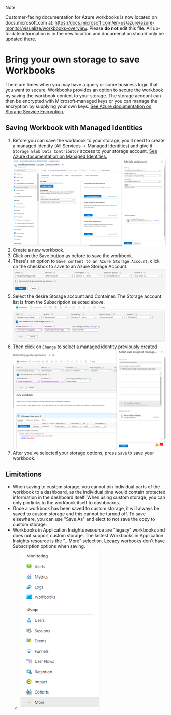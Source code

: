 > [!NOTE]
> Customer-facing documentation for Azure workbooks is now located on docs.microsoft.com at: https://docs.microsoft.com/en-us/azure/azure-monitor/visualize/workbooks-overview. Please **do not** edit this file. All up-to-date information is in the new location and documenation should only be updated there.
> 
# Bring your own storage to save Workbooks

There are times when you may have a query or some business logic that you want to secure. Workbooks provides an option to secure the workbook by saving the workbook content to your storage. The storage account can then be encrypted with Microsoft-managed keys or you can manage the encryption by supplying your own keys. [See Azure documentation on Storage Service Encryption.](https://docs.microsoft.com/en-us/azure/storage/common/storage-service-encryption)

## Saving Workbook with Managed Identities

1. Before you can save the workbook to your storage, you'll need to create a managed identity (All Services -> Managed Identities) and give it `Storage Blob Data Contributor` access to your storage account. [See Azure documentation on Managed Identities.](https://docs.microsoft.com/en-us/azure/active-directory/managed-identities-azure-resources/how-to-manage-ua-identity-portal) ![Image showing adding a role assignment](../Images/ByosAddIdentityRoleAssignment.png)
2. Create a new workbook.
3. Click on the Save button as before to save the workbook.
4. There's an option to `Save content to an Azure Storage Account`, click on the checkbox to save to an Azure Storage Account.
    ![Image showing a the saved dialog](../Images/ByosSavedDialogDefault.png)
5. Select the desire Storage account and Container. The Storage account list is from the Subscription selected above.
    ![Image showing a save dialog with storage option](../Images/ByosSaveDialogWithStorage.png)
6. Then click on `Change` to select a managed identity previously created
![Image showing change identity dialog](../Images/ByosChangeManagedIdentity.png)
7. After you've selected your storage options, press `Save` to save your workbook.

## Limitations
+ When saving to custom storage, you cannot pin individual parts of the workbook to a dashboard, as the individual pins would contain protected information in the dashboard itself.  When using custom storage, you can only pin links to the workbook itself to dashboards.
+ Once a workbook has been saved to custom storage, it will always be saved to custom storage and this cannot be turned off. To save elsewhere, you can use "Save As" and elect to not save the copy to custom storage.
+ Workbooks in Application Insights resource are "legacy" workbooks and does not support custom storage. The lastest Workbooks in Application Insights resource is the "...More" selection. Lecacy worbooks don't have Subscription options when saving.
  + ![Image showing legacy workbook](../Images/ByosLegacyWorkbooks.png)
